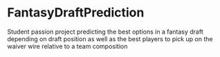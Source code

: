 # FantasyDraftPrediction
Student passion project predicting the best options in a fantasy draft depending on draft position as well as the best players to pick up on the waiver wire relative to a team composition
